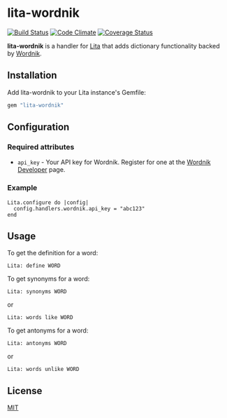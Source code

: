 # lita-wordnik

[![Build Status](https://travis-ci.org/jimmycuadra/lita-wordnik.png?branch=master)](https://travis-ci.org/jimmycuadra/lita-wordnik)
[![Code Climate](https://codeclimate.com/github/jimmycuadra/lita-wordnik.png)](https://codeclimate.com/github/jimmycuadra/lita-wordnik)
[![Coverage Status](https://coveralls.io/repos/jimmycuadra/lita-wordnik/badge.png)](https://coveralls.io/r/jimmycuadra/lita-wordnik)

**lita-wordnik** is a handler for [Lita](https://github.com/jimmycuadra/lita) that adds dictionary functionality backed by [Wordnik](http://www.wordnik.com/).

## Installation

Add lita-wordnik to your Lita instance's Gemfile:

``` ruby
gem "lita-wordnik"
```

## Configuration

### Required attributes

* `api_key` - Your API key for Wordnik. Register for one at the [Wordnik Developer](http://developer.wordnik.com/) page.

### Example

```
Lita.configure do |config|
  config.handlers.wordnik.api_key = "abc123"
end
```

## Usage

To get the definition for a word:

```
Lita: define WORD
```
To get synonyms for a word:

```
Lita: synonyms WORD
```

or

```
Lita: words like WORD
```

To get antonyms for a word:

```
Lita: antonyms WORD
```

or

```
Lita: words unlike WORD
```

## License

[MIT](http://opensource.org/licenses/MIT)
